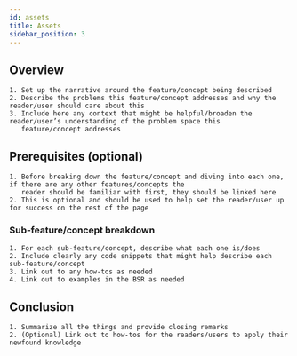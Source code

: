```yaml
---
id: assets
title: Assets
sidebar_position: 3
---
```


## Overview

    1. Set up the narrative around the feature/concept being described
    2. Describe the problems this feature/concept addresses and why the reader/user should care about this
    3. Include here any context that might be helpful/broaden the reader/user’s understanding of the problem space this
       feature/concept addresses

## Prerequisites (optional)

    1. Before breaking down the feature/concept and diving into each one, if there are any other features/concepts the
       reader should be familiar with first, they should be linked here
    2. This is optional and should be used to help set the reader/user up for success on the rest of the page

### Sub-feature/concept breakdown

    1. For each sub-feature/concept, describe what each one is/does
    2. Include clearly any code snippets that might help describe each sub-feature/concept
    3. Link out to any how-tos as needed
    4. Link out to examples in the BSR as needed

## Conclusion

    1. Summarize all the things and provide closing remarks
    2. (Optional) Link out to how-tos for the readers/users to apply their newfound knowledge